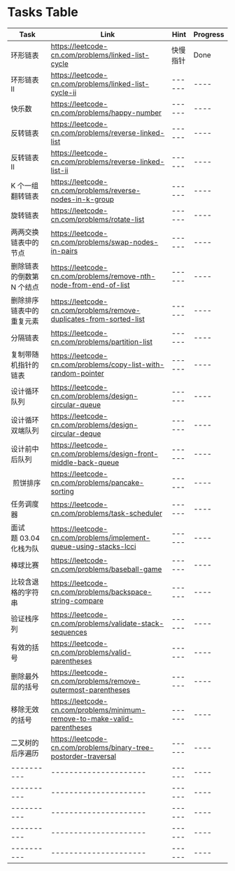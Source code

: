 # Tasks Table
| Task | Link | Hint | Progress | 
| ---- | ---- | -------- | ----- |
| 环形链表 | https://leetcode-cn.com/problems/linked-list-cycle | 快慢指针 | Done |
| 环形链表 II |  https://leetcode-cn.com/problems/linked-list-cycle-ii | ------ | ---- |
| 快乐数 | https://leetcode-cn.com/problems/happy-number | ------ | ---- |
| 反转链表 | https://leetcode-cn.com/problems/reverse-linked-list | ------ | ---- |
| 反转链表 II | https://leetcode-cn.com/problems/reverse-linked-list-ii | ------ | ---- |
| K 个一组翻转链表 | https://leetcode-cn.com/problems/reverse-nodes-in-k-group | ------ | ---- |
| 旋转链表 | https://leetcode-cn.com/problems/rotate-list | ------ | ---- |
| 两两交换链表中的节点 | https://leetcode-cn.com/problems/swap-nodes-in-pairs | ------ | ---- |
| 删除链表的倒数第 N 个结点 | https://leetcode-cn.com/problems/remove-nth-node-from-end-of-list | ------ | ---- |
| 删除排序链表中的重复元素 | https://leetcode-cn.com/problems/remove-duplicates-from-sorted-list | ------ | ---- |
| 分隔链表 | https://leetcode-cn.com/problems/partition-list | ------ | ---- |
| 复制带随机指针的链表 | https://leetcode-cn.com/problems/copy-list-with-random-pointer | ------ | ---- |
| 设计循环队列 | https://leetcode-cn.com/problems/design-circular-queue | ------ | ---- |
| 设计循环双端队列 | https://leetcode-cn.com/problems/design-circular-deque | ------ | ---- |
| 设计前中后队列 | https://leetcode-cn.com/problems/design-front-middle-back-queue | ------ | ---- |
|  煎饼排序 | https://leetcode-cn.com/problems/pancake-sorting | ------ | ---- |
| 任务调度器 | https://leetcode-cn.com/problems/task-scheduler | ------ | ---- |
| 面试题 03.04 化栈为队 | https://leetcode-cn.com/problems/implement-queue-using-stacks-lcci | ------ | ---- |
| 棒球比赛 | https://leetcode-cn.com/problems/baseball-game | ------ | ---- |
| 比较含退格的字符串 | https://leetcode-cn.com/problems/backspace-string-compare | ------ | ---- |
| 验证栈序列 | https://leetcode-cn.com/problems/validate-stack-sequences | ------ | ---- |
| 有效的括号 | https://leetcode-cn.com/problems/valid-parentheses | ------ | ---- |
| 删除最外层的括号 | https://leetcode-cn.com/problems/remove-outermost-parentheses | ------ | ---- |
| 移除无效的括号 | https://leetcode-cn.com/problems/minimum-remove-to-make-valid-parentheses | ------ | ---- |
| 二叉树的后序遍历 | https://leetcode-cn.com/problems/binary-tree-postorder-traversal | ------ | ---- |
| ---------- | --------------------- | ------ | ---- |
| ---------- | --------------------- | ------ | ---- |
| ---------- | --------------------- | ------ | ---- |
| ---------- | --------------------- | ------ | ---- |
| ---------- | --------------------- | ------ | ---- |
       